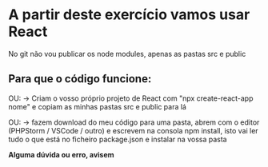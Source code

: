 # A partir deste exercício vamos usar React

No git não vou publicar os node modules, apenas as pastas src e public 

## Para que o código funcione:

OU:
-> Criam o vosso próprio projeto de React com "npx create-react-app nome" e copiam as minhas pastas src e public para lá

OU:
-> fazem download do meu código para uma pasta, abrem com o editor (PHPStorm / VSCode / outro) e escrevem na consola npm install, isto vai ler tudo o que está no ficheiro package.json e instalar na vossa pasta


**Alguma dúvida ou erro, avisem**



